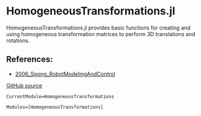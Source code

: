# HomogeneousTransformations.jl
HomogeneousTransformations.jl provides basic functions for creating and using homogeneous transformation matrices to perform 3D translations and rotations.

## References:
* [2006_Spong_RobotModelingAndControl](https://www.google.com/books/edition/Robot_Modeling_and_Control/DdjNDwAAQBAJ?hl=en&gbpv=1&dq=robot%20modeling%20and%20control%20homogeneous&pg=PA62&printsec=frontcover)


[GitHub source](https://github.com/mechanomy/HomogeneousTransformations.jl)


```@meta
CurrentModule=HomogeneousTransformations
```

```@autodocs
Modules=[HomogeneousTransformations]
```

